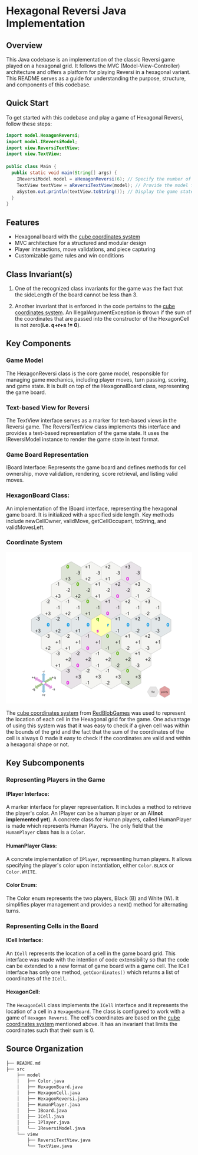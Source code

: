 # Hexagonal Reversi Java Implementation

## Overview

This Java codebase is an implementation of the classic Reversi game played on a hexagonal grid. It
follows the MVC (Model-View-Controller) architecture and offers a platform for playing Reversi in a
hexagonal variant. This README serves as a guide for understanding the purpose, structure, and
components of this codebase.

## Quick Start

To get started with this codebase and play a game of Hexagonal Reversi, follow these steps:

```java
import model.HexagonReversi;
import model.IReversiModel;
import view.ReversiTextView;
import view.TextView;

public class Main {
  public static void main(String[] args) {
    IReversiModel model = aHexagonReversi(6); // Specify the number of sides for the game board.
    TextView textView = aReversiTextView(model); // Provide the model for rendering.
    aSystem.out.println(textView.toString()); // Display the game state in the console or your application.
  }
}
```

## Features

- Hexagonal board with
  the [cube coordinates system](https://www.redblobgames.com/grids/hexagons/#coordinates-cube)
- MVC architecture for a structured and modular design
- Player interactions, move validations, and piece capturing
- Customizable game rules and win conditions

## Class Invariant(s)

1. One of the recognized class invariants for the game was the fact that the sideLength of the board
   cannot be less than 3.

2. Another invariant that is enforced in the code pertains to the
   [cube coordinates system](https://www.redblobgames.com/grids/hexagons/#coordinates-cube). An
   IllegalArgumentException is thrown if the sum of the coordinates that are passed into the
   constructor of the HexagonCell is not zero(**i.e. q+r+s != 0**).

## Key Components

### Game Model

The HexagonReversi class is the core game model, responsible for managing game mechanics, including
player moves, turn passing, scoring, and game state. It is built on top of the HexagonalBoard class,
representing the game board.

### Text-based View for Reversi

The TextView interface serves as a marker for text-based views in the Reversi game. The
ReversiTextView class implements this interface and provides a text-based representation of the game
state. It uses the IReversiModel instance to render the game state in text format.

### Game Board Representation

IBoard Interface: Represents the game board and defines methods for cell ownership, move validation,
rendering, score retrieval, and listing valid moves.

### HexagonBoard Class:

An implementation of the IBoard interface, representing the hexagonal game board. It is initialized
with a specified side length. Key methods include newCellOwner, validMove, getCellOccupant,
toString, and validMovesLeft.

### Coordinate System

![Cube Coordinate System](cubeCoordinatesSystem.jpg)

The [cube coordinates system](https://www.redblobgames.com/grids/hexagons/#coordinates-cube)
from [RedBlobGames](https://www.redblobgames.com/) was used to represent the location of each cell
in the Hexagonal grid for the game. One advantage of using this system
was that it was easy to check if a given cell was within the bounds of the grid and the fact that
the sum of the coordinates of the cell is always 0 made it easy to check if the coordinates are
valid
and within a hexagonal shape or not.

## Key Subcomponents

### Representing Players in the Game

#### IPlayer Interface:

A marker interface for player representation. It includes a method to retrieve the player's color.
An IPlayer can be a human player or an AI(**not implemented yet**).
A concrete class for Human players, called HumanPlayer is made which represents Human Players. The
only field that the `HumanPlayer` class has is a `Color`.

#### HumanPlayer Class:

A concrete implementation of `IPlayer`, representing human players. It allows specifying the player's
color upon instantiation, either `Color.BLACK` or `Color.WHITE`.

#### Color Enum:

The Color enum represents the two players, Black (B) and White (W). It simplifies player management
and provides a next() method for alternating turns.

### Representing Cells in the Board

#### ICell Interface:
An `ICell` represents the location of a cell in the game board grid. This interface was made with the
intention of code extensibility so that the code can be extended to a new format of game board with
a game cell. The ICell interface has only one method, `getCoordinates()` which returns a list of
coordinates of the `ICell`.

#### HexagonCell:
The `HexagonCell` class implements the `ICell` interface and it represents the location of a cell in
a `HexagonBoard`. The class is configured to work with a game of `Hexagon Reversi`. The cell's
coordinates are based on the [cube coordinates system](#coordinate-system) mentioned above.
It has an invariant that limits the coordinates such that their sum is 0.


## Source Organization

```
├── README.md
├── src
    ├── model
    │   ├── Color.java
    │   ├── HexagonBoard.java
    │   ├── HexagonCell.java
    │   ├── HexagonReversi.java
    │   ├── HumanPlayer.java
    │   ├── IBoard.java
    │   ├── ICell.java
    │   ├── IPlayer.java
    │   └── IReversiModel.java
    └── view
        ├── ReversiTextView.java
        └── TextView.java
```
